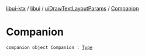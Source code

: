 [libui-ktx](../../index.md) / [libui](../index.md) / [uiDrawTextLayoutParams](index.md) / [Companion](./-companion.md)

# Companion

`companion object Companion : `[`Type`](../../kotlinx.cinterop/-c-struct-var/-type/index.md)